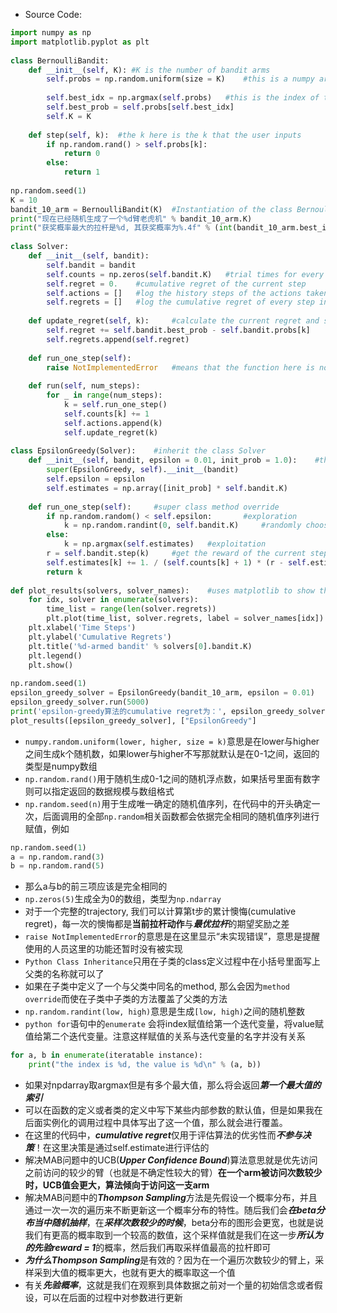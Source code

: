 - Source Code:
```python
import numpy as np  
import matplotlib.pyplot as plt  
  
class BernoulliBandit:  
    def __init__(self, K): #K is the number of bandit arms  
        self.probs = np.random.uniform(size = K)    #this is a numpy array  
  
        self.best_idx = np.argmax(self.probs)   #this is the index of the highest prob  
        self.best_prob = self.probs[self.best_idx]  
        self.K = K  
  
    def step(self, k):  #the k here is the k that the user inputs  
        if np.random.rand() > self.probs[k]:  
            return 0  
        else:  
            return 1  
  
np.random.seed(1)  
K = 10  
bandit_10_arm = BernoulliBandit(K)  #Instantiation of the class BernoulliBandit  
print("现在已经随机生成了一个%d臂老虎机" % bandit_10_arm.K)  
print("获奖概率最大的拉杆是%d, 其获奖概率为%.4f" % (int(bandit_10_arm.best_idx), float(bandit_10_arm.best_prob)))  
  
class Solver:  
    def __init__(self, bandit):  
        self.bandit = bandit  
        self.counts = np.zeros(self.bandit.K)   #trial times for every single lever  
        self.regret = 0.    #cumulative regret of the current step  
        self.actions = []   #log the history steps of the actions taken  
        self.regrets = []   #log the cumulative regret of every step in th trajectory  
  
    def update_regret(self, k):     #calculate the current regret and save, k is the bandit arm we chose  
        self.regret += self.bandit.best_prob - self.bandit.probs[k]     #this is in a stochastic form rather than discrete form  
        self.regrets.append(self.regret)  
  
    def run_one_step(self):  
        raise NotImplementedError   #means that the function here is not yet implemented by the coder  
  
    def run(self, num_steps):  
        for _ in range(num_steps):  
            k = self.run_one_step()  
            self.counts[k] += 1  
            self.actions.append(k)  
            self.update_regret(k)  
  
class EpsilonGreedy(Solver):    #inherit the class Solver  
    def __init__(self, bandit, epsilon = 0.01, init_prob = 1.0):    #the epsilon here is the one in epsilon-greedy algorithm.  
        super(EpsilonGreedy, self).__init__(bandit)  
        self.epsilon = epsilon  
        self.estimates = np.array([init_prob] * self.bandit.K)  
  
    def run_one_step(self):     #super class method override  
        if np.random.random() < self.epsilon:       #exploration  
            k = np.random.randint(0, self.bandit.K)     #randomly choose any k  
        else:  
            k = np.argmax(self.estimates)   #exploitation  
        r = self.bandit.step(k)     #get the reward of the current step  
        self.estimates[k] += 1. / (self.counts[k] + 1) * (r - self.estimates[k])    #update the estimate of bandit arm k  
        return k  
  
def plot_results(solvers, solver_names):    #uses matplotlib to show the graph  
    for idx, solver in enumerate(solvers):  
        time_list = range(len(solver.regrets))  
        plt.plot(time_list, solver.regrets, label = solver_names[idx])  
    plt.xlabel('Time Steps')  
    plt.ylabel('Cumulative Regrets')  
    plt.title('%d-armed bandit' % solvers[0].bandit.K)  
    plt.legend()  
    plt.show()  
  
np.random.seed(1)  
epsilon_greedy_solver = EpsilonGreedy(bandit_10_arm, epsilon = 0.01)  
epsilon_greedy_solver.run(5000)  
print('epsilon-greedy算法的cumulative regret为：', epsilon_greedy_solver.regret)  
plot_results([epsilon_greedy_solver], ["EpsilonGreedy"]
```
- `numpy.random.uniform(lower, higher, size = k)`意思是在lower与higher之间生成k个随机数，如果lower与higher不写那就默认是在0-1之间，返回的类型是numpy数组
- `np.random.rand()`用于随机生成0-1之间的随机浮点数，如果括号里面有数字则可以指定返回的数据规模与数组格式
- `np.random.seed(n)`用于生成唯一确定的随机值序列，在代码中的开头确定一次，后面调用的全部`np.random`相关函数都会依据完全相同的随机值序列进行赋值，例如
```python
np.random.seed(1)
a = np.random.rand(3)
b = np.random.rand(5)
```
- 那么a与b的前三项应该是完全相同的
- `np.zeros(5)`生成全为0的数组，类型为`np.ndarray`
- 对于一个完整的trajectory, 我们可以计算第t步的累计懊悔(cumulative regret)，每一次的懊悔都是**当前拉杆动作**与***最优拉杆***的期望奖励之差
- `raise NotImplementedError`的意思是在这里显示“未实现错误”，意思是提醒使用的人员这里的功能还暂时没有被实现
- `Python Class Inheritance`只用在子类的class定义过程中在小括号里面写上父类的名称就可以了
- 如果在子类中定义了一个与父类中同名的method, 那么会因为`method override`而使在子类中子类的方法覆盖了父类的方法
- `np.random.randint(low, high)`意思是生成`[low, high)`之间的随机整数
- `python for`语句中的`enumerate` 会将index赋值给第一个迭代变量，将value赋值给第二个迭代变量。注意这样赋值的关系与迭代变量的名字并没有关系
```python
for a, b in enumerate(iteratable instance):
	print("the index is %d, the value is %d\n" % (a, b))
```
- 如果对npdarray取argmax但是有多个最大值，那么将会返回***第一个最大值的索引***
- 可以在函数的定义或者类的定义中写下某些内部参数的默认值，但是如果我在后面实例化的调用过程中具体写出了这一个值，那么就会进行覆盖。
- 在这里的代码中，***cumulative regret***仅用于评估算法的优劣性而***不参与决策***！在这里决策是通过self.estimate进行评估的
- 解决MAB问题中的UCB(***Upper Confidence Bound***)算法意思就是优先访问之前访问的较少的臂（也就是不确定性较大的臂）**在一个arm被访问次数较少时，UCB值会更大，算法倾向于访问这一支arm**
- 解决MAB问题中的***Thompson Sampling***方法是先假设一个概率分布，并且通过一次一次的遍历来不断更新这一个概率分布的特性。随后我们会***在beta分布当中随机抽样***，在***采样次数较少的时候***，beta分布的图形会更宽，也就是说我们有更高的概率取到一个较高的数值，这个采样值就是我们在这一步***所认为的先验reward = 1***的概率，然后我们再取采样值最高的拉杆即可
- ***为什么Thompson Sampling***是有效的？因为在一个遍历次数较少的臂上，采样采到大值的概率更大，也就有更大的概率取这一个值
- 有关***先验概率***，这就是我们在观察到具体数据之前对一个量的初始信念或者假设，可以在后面的过程中对参数进行更新